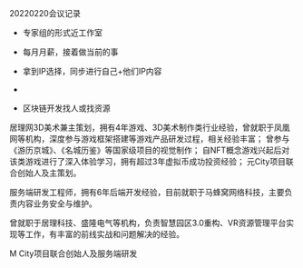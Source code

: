 20220220会议记录

- 专家组的形式近工作室
- 每月月薪，接着做当前的事
- 拿到IP选择，同步进行自己+他们IP内容
- 

- 区块链开发找人或找资源

居理网3D美术兼主策划，拥有4年游戏、3D美术制作类行业经验，曾就职于凤凰网等机构，深度参与游戏框架搭建等游戏产品研发过程，相关经验丰富；
曾参与《游历京城》、《名城历鉴》等国家级项目的视觉制作；
自NFT概念游戏兴起后对该类游戏进行了深入体验学习，拥有超过3年虚拟币成功投资经验；
元City项目联合创始人及主策划。

服务端研发工程师，拥有6年后端开发经验，目前就职于马蜂窝网络科技，主要负责内容业务安全与维护。

曾就职于居理科技、盛隆电气等机构，负责智慧园区3.0重构、VR资源管理平台实现等工作，有丰富的前线实战和问题解决的经验。

M City项目联合创始人及服务端研发

